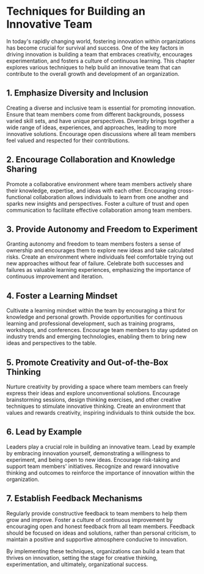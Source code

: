 Techniques for Building an Innovative Team
===================================================

In today's rapidly changing world, fostering innovation within organizations has become crucial for survival and success. One of the key factors in driving innovation is building a team that embraces creativity, encourages experimentation, and fosters a culture of continuous learning. This chapter explores various techniques to help build an innovative team that can contribute to the overall growth and development of an organization.

1\. Emphasize Diversity and Inclusion
------------------------------------

Creating a diverse and inclusive team is essential for promoting innovation. Ensure that team members come from different backgrounds, possess varied skill sets, and have unique perspectives. Diversity brings together a wide range of ideas, experiences, and approaches, leading to more innovative solutions. Encourage open discussions where all team members feel valued and respected for their contributions.

2\. Encourage Collaboration and Knowledge Sharing
------------------------------------------------

Promote a collaborative environment where team members actively share their knowledge, expertise, and ideas with each other. Encouraging cross-functional collaboration allows individuals to learn from one another and sparks new insights and perspectives. Foster a culture of trust and open communication to facilitate effective collaboration among team members.

3\. Provide Autonomy and Freedom to Experiment
---------------------------------------------

Granting autonomy and freedom to team members fosters a sense of ownership and encourages them to explore new ideas and take calculated risks. Create an environment where individuals feel comfortable trying out new approaches without fear of failure. Celebrate both successes and failures as valuable learning experiences, emphasizing the importance of continuous improvement and iteration.

4\. Foster a Learning Mindset
----------------------------

Cultivate a learning mindset within the team by encouraging a thirst for knowledge and personal growth. Provide opportunities for continuous learning and professional development, such as training programs, workshops, and conferences. Encourage team members to stay updated on industry trends and emerging technologies, enabling them to bring new ideas and perspectives to the table.

5\. Promote Creativity and Out-of-the-Box Thinking
-------------------------------------------------

Nurture creativity by providing a space where team members can freely express their ideas and explore unconventional solutions. Encourage brainstorming sessions, design thinking exercises, and other creative techniques to stimulate innovative thinking. Create an environment that values and rewards creativity, inspiring individuals to think outside the box.

6\. Lead by Example
------------------

Leaders play a crucial role in building an innovative team. Lead by example by embracing innovation yourself, demonstrating a willingness to experiment, and being open to new ideas. Encourage risk-taking and support team members' initiatives. Recognize and reward innovative thinking and outcomes to reinforce the importance of innovation within the organization.

7\. Establish Feedback Mechanisms
--------------------------------

Regularly provide constructive feedback to team members to help them grow and improve. Foster a culture of continuous improvement by encouraging open and honest feedback from all team members. Feedback should be focused on ideas and solutions, rather than personal criticism, to maintain a positive and supportive atmosphere conducive to innovation.

By implementing these techniques, organizations can build a team that thrives on innovation, setting the stage for creative thinking, experimentation, and ultimately, organizational success.
